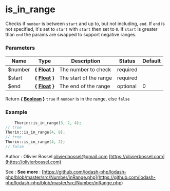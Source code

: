 # is_in_range

Checks if `number` is between `start` and up to, but not including, `end`. If
`end` is not specified, it's set to `start` with `start` then set to `0`.
If `start` is greater than `end` the params are swapped to support
negative ranges.



### Parameters
Name  |  Type  |  Description  |  Status  |  Default
------------  |  ------------  |  ------------  |  ------------  |  ------------
$number  |  **{ [Float](http://php.net/manual/en/language.types.float.php) }**  |  The number to check  |  required  |
$start  |  **{ [Float](http://php.net/manual/en/language.types.float.php) }**  |  The start of the range  |  required  |
$end  |  **{ [Float](http://php.net/manual/en/language.types.float.php) }**  |  The end of the range  |  optional  |  0

Return **{ [Boolean](http://php.net/manual/en/language.types.boolean.php) }** `true` if `number` is in the range, else `false`

### Example
```php
	Thorin::is_in_range(3, 2, 4);
// true
Thorin::is_in_range(4, 8);
// true
Thorin::is_in_range(4, 2);
// false
```
Author : Olivier Bossel [olivier.bossel@gmail.com](mailto:olivier.bossel@gmail.com) [https://olivierbossel.com](https://olivierbossel.com)

See : **See more** : [https://github.com/lodash-php/lodash-php/blob/master/src/Number/inRange.php](https://github.com/lodash-php/lodash-php/blob/master/src/Number/inRange.php)